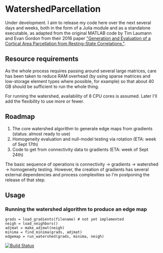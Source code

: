 # WatershedParcellation

Under development. I aim to release my code here over the next several days and weeks, both in the form of a Julia module and as a standalone executable, as adapted from the original MATLAB code by Tim Laumann and Evan Gordon from their 2016 paper ["Generation and Evaluation of a Cortical Area Parcellation from Resting-State Correlations."](https://pubmed.ncbi.nlm.nih.gov/25316338/). 

## Resource requirements
As the whole process requires passing around several large matrices, care has been taken to reduce RAM overhead (by using sparse matrices and low-storage element types where possible, for example) so that about 40 GB should be sufficient to run the whole thing.

For running the watershed, availability of 8 CPU cores is assumed. Later I'll add the flexibility to use more or fewer.

## Roadmap
1. The core watershed algorithm to generate edge maps from gradients (status: almost ready to use)
2. Homogeneity evaluation and null-model testing via rotation (ETA: week of Sept 17th)
3. Code to get from connectivity data to gradients (ETA: week of Sept 24th)

The basic sequence of operations is connectivity -> gradients -> watershed -> homogeneity testing. However, the creation of gradients has several external dependencies and process complexities so I'm postponing the release of that step.

## Usage
### Running the watershed algorithm to produce an edge map

```
grads = load_gradients(filename) # not yet implemented
neigh = load_neighbors()
adjmat = make_adjmat(neigh)
minima = find_minima(grads, adjmat)
edgemap = run_watershed(grads, minima, neigh)
```

[![Build Status](https://github.com/myersm0/WatershedParcellation.jl/actions/workflows/CI.yml/badge.svg?branch=main)](https://github.com/myersm0/WatershedParcellation.jl/actions/workflows/CI.yml?query=branch%3Amain)
